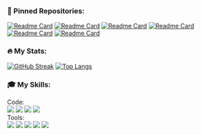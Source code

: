 ### 📌 Pinned Repositories:
[![Readme Card](https://github-readme-stats.vercel.app/api/pin/?username=prlwk&repo=Friendbook&theme=nord&hide_border=true)](https://github.com/prlwk/Friendbook)
[![Readme Card](https://github-readme-stats.vercel.app/api/pin/?username=prlwk&repo=accounting-firm-automation&theme=nord&hide_border=true)](https://github.com/prlwk/accounting-firm-automation)
[![Readme Card](https://github-readme-stats.vercel.app/api/pin/?username=typeCPP&repo=Stellarium&theme=nord&hide_border=true)](https://github.com/typeCPP/Stellarium)
[![Readme Card](https://github-readme-stats.vercel.app/api/pin/?username=prlwk&repo=Java-labs&theme=nord&hide_border=true)](https://github.com/prlwk/Java-labs)
[![Readme Card](https://github-readme-stats.vercel.app/api/pin/?username=prlwk&repo=c-plus-plus-labs&theme=nord&hide_border=true)](https://github.com/prlwk/c-plus-plus-labs)
[![Readme Card](https://github-readme-stats.vercel.app/api/pin/?username=prlwk&repo=telegram-bot-parser-SIGame&theme=nord&hide_border=true)](https://github.com/prlwk/telegram-bot-parser-SIGame)

### :fire: My Stats:
[![GitHub Streak](http://github-readme-streak-stats.herokuapp.com?user=prlwk&theme=noctis-minimus&hide_border=true)](https://git.io/streak-stats)
[![Top Langs](https://github-readme-stats.vercel.app/api/top-langs/?username=prlwk&layout=compact&theme=noctis_minimus&hide_border=true)](https://github.com/anuraghazra/github-readme-stats)

### 🎓 My Skills:
Code:
<br>
![](https://img.shields.io/badge/Code-Java-informational?style=flat&logo=Java&logoColor=white&color=71b6bf)
![](https://img.shields.io/badge/Code-Spring_Framework-informational?style=flat&logo=Spring&logoColor=white&color=71b6bf)
![](https://img.shields.io/badge/Code-Android-informational?style=flat&logo=Android&logoColor=white&color=71b6bf)
![](https://img.shields.io/badge/Code-MySQL-informational?style=flat&logo=MySQL&logoColor=white&color=71b6bf)
<br>
Tools:
<br>
![](https://img.shields.io/badge/Edirot-IntelliJ_IDEA-informational?style=flat&logo=IntelliJIDEA&logoColor=white&color=71b6bf)
![](https://img.shields.io/badge/Tools-GitHub-informational?style=flat&logo=GitHub&logoColor=white&color=71b6bf)
![](https://img.shields.io/badge/Tools-GitLab-informational?style=flat&logo=GitLab&logoColor=white&color=71b6bf)
![](https://img.shields.io/badge/Tools-Postman-informational?style=flat&logo=Postman&logoColor=white&color=71b6bf)
![](https://img.shields.io/badge/Tools-ClickUp-informational?style=flat&logo=ClickUp&logoColor=white&color=71b6bf)
